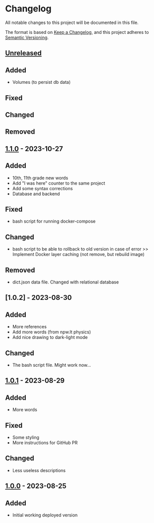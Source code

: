 # Changelog

All notable changes to this project will be documented in this file.

The format is based on [Keep a Changelog](https://keepachangelog.com/en/1.0.0/),
and this project adheres to [Semantic Versioning](https://semver.org/spec/v2.0.0.html).

## [Unreleased]

## Added

- Volumes (to persist db data)

## Fixed

## Changed

## Removed

## [1.1.0] - 2023-10-27

## Added

- 10th, 11th grade new words
- Add "I was here" counter to the same project
- Add some syntax corrections
- Database and backend

## Fixed

- bash script for running docker-compose

## Changed

- bash script to be able to rollback to old version in case of error >> Implement Docker layer caching (not remove, but rebuild image)

## Removed

- dict.json data file. Changed with relational database

## [1.0.2] - 2023-08-30

## Added

- More references
- Add more words (from npw.lt physics)
- Add nice drawing to dark-light mode

## Changed

- The bash script file. Might work now...

## [1.0.1] - 2023-08-29

## Added

- More words

## Fixed

- Some styling
- More instructions for GitHub PR

## Changed

- Less useless descriptions

## [1.0.0] - 2023-08-25

## Added

- Initial working deployed version

[unreleased]: https://github.com/naglissul/sci-dict-lt/compare/v1.1.0...HEAD
[1.1.0]: https://github.com/naglissul/sci-dict-lt/compare/v1.0.2...v1.1.0
[1.0.1]: https://github.com/naglissul/sci-dict-lt/compare/v1.0.1...v1.0.2
[1.0.1]: https://github.com/naglissul/sci-dict-lt/compare/v1.0.0...v1.0.1
[1.0.0]: https://github.com/naglissul/sci-dict-lt/releases/tag/v1.0.0

